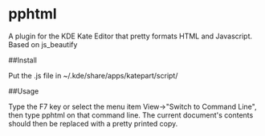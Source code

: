 pphtml
======

A plugin for the KDE Kate Editor that pretty formats HTML and Javascript. Based on js_beautify

##Install

Put the .js file in ~/.kde/share/apps/katepart/script/

##Usage

Type the F7 key or select the menu item View->"Switch to Command Line", then type pphtml on that command line. 
The current document's contents should then be replaced with a pretty printed copy.